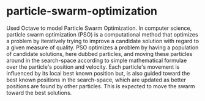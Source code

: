 # particle-swarm-optimization
Used Octave to model Particle Swarm Optimization. 
In computer science, particle swarm optimization (PSO) is a computational method that optimizes a problem by iteratively trying to improve a candidate solution with regard to a given measure of quality. PSO optimizes a problem by having a population of candidate solutions, here dubbed particles, and moving these particles around in the search-space according to simple mathematical formulae over the particle's position and velocity. Each particle's movement is influenced by its local best known position but, is also guided toward the best known positions in the search-space, which are updated as better positions are found by other particles. This is expected to move the swarm toward the best solutions.
